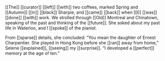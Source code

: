 [[The]] [[curator]] [[left]] [[with]] two coffees, marked Spring and [[Autumn]] [[in]] [[black]] Sharpie, and [[came]] [[back]] when [[I]] [[was]] [[done]] [[with]] work. We strolled through [[Old]] Montreal and Chinatown, speaking of the past and thinking of the [[future]]. She asked about my past life in Waterloo, and I [[spoke]] of the pianist.

From [[sparse]] details, she concluded: “You mean the daughter of Ernest Charpentier. She played in Hong Kong before she [[ran]] away from home,” Selene [[explained]], [[seeing]] my [[surprise]]. “I developed a [[perfect]] memory at the age of ten.”